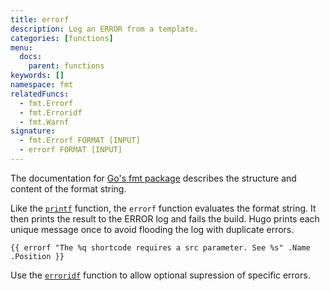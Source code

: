 ```yaml
---
title: errorf
description: Log an ERROR from a template.
categories: [functions]
menu:
  docs:
    parent: functions
keywords: []
namespace: fmt
relatedFuncs:
  - fmt.Errorf
  - fmt.Erroridf
  - fmt.Warnf
signature:
  - fmt.Errorf FORMAT [INPUT]
  - errorf FORMAT [INPUT]
---
```


The documentation for [Go's fmt package] describes the structure and content of the format string.

Like the  [`printf`] function, the `errorf` function evaluates the format string. It then prints the result to the ERROR log and fails the build. Hugo prints each unique message once to avoid flooding the log with duplicate errors.

```go-html-template
{{ errorf "The %q shortcode requires a src parameter. See %s" .Name .Position }}
```

Use the [`erroridf`] function to allow optional supression of specific errors.

[`erroridf`]: /functions/erroridf/
[`printf`]: /functions/printf/
[Go's fmt package]: https://pkg.go.dev/fmt
